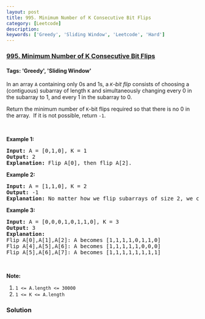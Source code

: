 ```yaml
---
layout: post
title: 995. Minimum Number of K Consecutive Bit Flips
category: [Leetcode]
description: 
keywords: ['Greedy', 'Sliding Window', 'Leetcode', 'Hard']
---
```

### [995. Minimum Number of K Consecutive Bit Flips](https://leetcode.com/problems/minimum-number-of-k-consecutive-bit-flips)

#### Tags: 'Greedy', 'Sliding Window'

<div class="content__u3I1 question-content__JfgR"><div><p>In an array <code>A</code> containing only 0s and 1s, a <i><code>K</code>-bit flip </i>consists of choosing a (contiguous) subarray of length <code>K</code> and simultaneously changing every 0 in the subarray to 1, and every 1 in the subarray to 0.</p>
<p>Return the minimum number of <code>K</code>-bit flips required so that there is no 0 in the array.  If it is not possible, return <code>-1</code>.</p>
<p> </p>
<p><strong>Example 1:</strong></p>
<pre><strong>Input: </strong>A = <span id="example-input-1-1">[0,1,0]</span>, K = <span id="example-input-1-2">1</span>
<strong>Output: </strong><span id="example-output-1">2</span>
<strong>Explanation: </strong>Flip A[0], then flip A[2].
</pre>
<div>
<p><strong>Example 2:</strong></p>
<pre><strong>Input: </strong>A = <span id="example-input-2-1">[1,1,0]</span>, K = <span id="example-input-2-2">2</span>
<strong>Output: </strong><span id="example-output-2">-1</span>
<strong>Explanation:</strong> No matter how we flip subarrays of size 2, we can't make the array become [1,1,1].
</pre>
<div>
<p><strong>Example 3:</strong></p>
<pre><strong>Input: </strong>A = <span id="example-input-3-1">[0,0,0,1,0,1,1,0]</span>, K = <span id="example-input-3-2">3</span>
<strong>Output: </strong><span id="example-output-3">3</span>
<strong>Explanation:</strong>
Flip A[0],A[1],A[2]: A becomes [1,1,1,1,0,1,1,0]
Flip A[4],A[5],A[6]: A becomes [1,1,1,1,1,0,0,0]
Flip A[5],A[6],A[7]: A becomes [1,1,1,1,1,1,1,1]
</pre>
<p> </p>
</div>
</div>
<p><strong>Note:</strong></p>
<ol>
<li><code>1 &lt;= A.length &lt;= 30000</code></li>
<li><code>1 &lt;= K &lt;= A.length</code></li>
</ol></div></div>

### Solution
